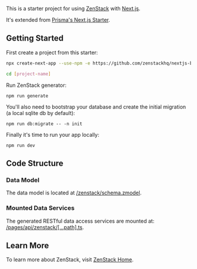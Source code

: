 This is a starter project for using [ZenStack](https://github.com/zenstackhq/zenstack) with [Next.js](https://nextjs.org/).

It's extended from [Prisma's Next.js Starter](https://github.com/prisma/prisma-examples/tree/latest/typescript/rest-nextjs-api-routes).

## Getting Started

First create a project from this starter:

```bash
npx create-next-app --use-npm -e https://github.com/zenstackhq/nextjs-barebone-starter [project-name]

cd [project-name]
```

Run ZenStack generator:

```
npm run generate
```

You'll also need to bootstrap your database and create the initial migration (a local sqlite db by default):

```
npm run db:migrate -- -n init
```

Finally it's time to run your app locally:

```
npm run dev
```

## Code Structure

### Data Model

The data model is located at [/zenstack/schema.zmodel](zenstack/schema.zmodel).

### Mounted Data Services

The generated RESTful data access services are mounted at: [/pages/api/zenstack/[...path].ts](pages/api/zenstack/[...path].ts).

## Learn More

To learn more about ZenStack, visit [ZenStack Home](https://zenstack.dev).
